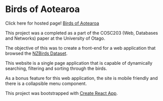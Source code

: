 # Birds of Aotearoa

Click here for hosted page! [Birds of Aotearoa](https://leeja744.cspages.otago.ac.nz/assignment-1/)

This project was a completed as a part of the COSC203 (Web, Databases and Networks) paper at the University of Otago. 

The objective of this was to create a front-end for a web application that browsed the [NZBirds Dataset](https://www.birdsnz.org.nz/). 

This website is a single page application that is capable of dynamically searching, filtering and sorting through the birds. 

As a bonus feature for this web application, the site is mobile friendly and there is a collapsible menu component.

This project was bootstrapped with [Create React App](https://github.com/facebook/create-react-app).
